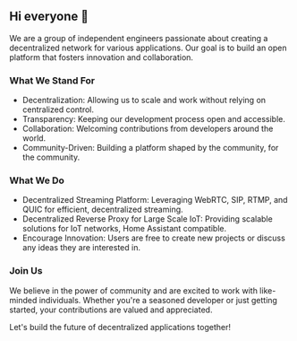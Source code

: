 ## Hi everyone 👋

We are a group of independent engineers passionate about creating a decentralized network for various applications. Our goal is to build an open platform that fosters innovation and collaboration.

### What We Stand For

- Decentralization: Allowing us to scale and work without relying on centralized control.
- Transparency: Keeping our development process open and accessible.
- Collaboration: Welcoming contributions from developers around the world.
- Community-Driven: Building a platform shaped by the community, for the community.

### What We Do

- Decentralized Streaming Platform: Leveraging WebRTC, SIP, RTMP, and QUIC for efficient, decentralized streaming.
- Decentralized Reverse Proxy for Large Scale IoT: Providing scalable solutions for IoT networks, Home Assistant compatible.
- Encourage Innovation: Users are free to create new projects or discuss any ideas they are interested in.

### Join Us

We believe in the power of community and are excited to work with like-minded individuals. Whether you're a seasoned developer or just getting started, your contributions are valued and appreciated.

Let's build the future of decentralized applications together!
